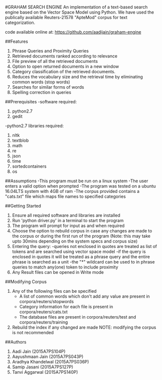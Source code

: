 #GRAHAM SEARCH ENGINE
An implementation of a text-based search engine based on the Vector Space Model using Python. We have used the publically available Reuters-21578 "ApteMod" corpus for text categorization.

code available online at: https://github.com/aadijain/graham-engine

##Features
1. Phrase Queries and Proximity Queries
2. Retrieved documents ranked according to relevance
3. File preview of all the retrieved documents
4. Option to open returned documents in a new window
5. Category classification of the retrieved documents.
6. Reduces the vocabulary size and the retrieval time by eliminating common words (stop words)
7. Searches for similar forms of words
8. Spelling correction in queries

##Prerequisites
-software required:
1. python2.7
2. gedit

-python2.7 libraries required:
1. nltk
2. textblob
3. math
4. re
5. json
6. time
7. sortedcontainers
8. os

##Assumptions
-This program must be run on a linux system
-The user enters a valid option when prompted
-The program was tested on a ubuntu 16.04LTS system with 4GB of ram
-The corpus provided contains a "cats.txt" file which maps file names to specified categories

##Getting Started
1. Ensure all required software and libraries are installed 
2. Run 'python driver.py' in a terminal to start the program
3. The program will prompt for input as and when required
4. Choose the option to rebuild corpus in case any changes are made to the corpus or during the first run of the program (Note: this may take upto 30mins depending on the system specs and corpus size) 
5. Entering the query:
	-queries not enclosed in quotes are treated as list of tokens and are searched using vector space model
	-if the query is enclosed in quotes it will be treated as a phrase query and the entire phrase is searched as a unit
	-the "*" wildcard can be used to in phrase queries to match any(one) token to include proximity
6. Any Result files can be opened in Write mode

##Modifying Corpus
1. Any of the following files can be specified
	- A list of common words which don't add any value are present in corpora/reuters/stopwords
	- Category information for each file is present in corpora/reuters/cats.txt
	- The database files are present in corpora/reuters/test and corpora/reuters/training
2. Rebuild the index if any changed are made
NOTE: modifying the corpus is not recommended

##Authors
1. Aadi       Jain 			(2015A7PS104P)
2. Aayushmaan Jain 			(2015A7PS043P)
3. Aradhya    Khandelwal 	(2015A7PS036P)
4. Samip      Jasani 		(2015A7PS127P)
5. Tanvi      Aggarwal 		(2015A7PS140P)